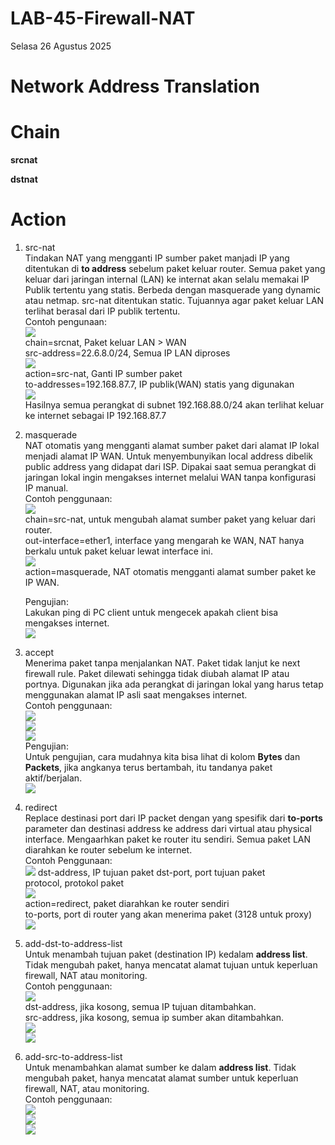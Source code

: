 # LAB-45-Firewall-NAT
Selasa 26 Agustus 2025  
  
# Network Address Translation  
  
  
# Chain  
  **srcnat**  
    
  **dstnat**  
  
# Action
  1. src-nat  
     Tindakan NAT yang mengganti IP sumber paket manjadi IP yang ditentukan di **to address** sebelum paket keluar router. Semua paket yang keluar dari jaringan internal (LAN) ke internat akan selalu memakai IP Publik tertentu yang statis. Berbeda dengan masquerade yang dynamic atau netmap. src-nat ditentukan static. Tujuannya agar paket keluar LAN terlihat berasal dari IP publik tertentu.  
     Contoh pengunaan:  
![](IMAGES/srcaddress.png)  
     chain=srcnat, Paket keluar LAN > WAN  
     src-address=22.6.8.0/24, Semua IP LAN diproses  
![](IMAGES/srcaddresslanjutpartduasoalnyarame.png)  
     action=src-nat, Ganti IP sumber paket  
     to-addresses=192.168.87.7, IP publik(WAN) statis yang digunakan  
![](IMAGES/bisaterkoneksikeinternettanpamasqueradecumanminesnyaipnyaharusjangangantigantisolanyastatisjadinantiharusdiubahlagikaloganti.png)  
     Hasilnya semua perangkat di subnet 192.168.88.0/24 akan terlihat keluar ke internet sebagai IP 192.168.87.7  
       
  2. masquerade  
     NAT otomatis yang mengganti alamat sumber paket dari alamat IP lokal menjadi alamat IP WAN. Untuk menyembunyikan local address dibelik public address yang didapat dari ISP. Dipakai saat semua perangkat di jaringan lokal ingin mengakses internet melalui WAN tanpa konfigurasi IP manual.  
     Contoh penggunaan:  
![](IMAGES/masq1.png)  
     chain=src-nat, untuk mengubah alamat sumber paket yang keluar dari router.  
     out-interface=ether1, interface yang mengarah ke WAN, NAT hanya berkalu untuk paket keluar lewat interface ini.  
![](IMAGES/masq2.png)  
     action=masquerade, NAT otomatis mengganti alamat sumber paket ke IP WAN.  
       
     Pengujian:  
     Lakukan ping di PC client untuk mengecek apakah client bisa mengakses internet.  
![](IMAGES/pingmasq.png)  
  
  3. accept  
     Menerima paket tanpa menjalankan NAT. Paket tidak lanjut ke next firewall rule. Paket dilewati sehingga tidak diubah alamat IP atau portnya. Digunakan jika ada perangkat di jaringan lokal yang harus tetap menggunakan alamat IP asli saat mengakses internet.  
     Contoh penggunaan:  
![](IMAGES/)  
![](IMAGES/)  
![](IMAGES/)  
     Pengujian:  
     Untuk pengujian, cara mudahnya kita bisa lihat di kolom **Bytes** dan **Packets**, jika angkanya terus bertambah, itu tandanya paket aktif/berjalan.  
![](IMAGES/)  
  
  4. redirect  
     Replace destinasi port dari IP packet dengan yang spesifik dari **to-ports** parameter dan destinasi address ke address dari virtual atau physical interface. Mengaarhkan paket ke router itu sendiri. Semua paket LAN diarahkan ke router sebelum ke internet.  
     Contoh Penggunaan:  
![](IMAGES/)
dst-address, IP tujuan paket
dst-port, port tujuan paket  
protocol, protokol paket  
![](IMAGES/)  
action=redirect, paket diarahkan ke router sendiri  
to-ports, port di router yang akan menerima paket (3128 untuk proxy)  
![](IMAGES/)  
  6. add-dst-to-address-list  
     Untuk menambah tujuan paket (destination IP) kedalam **address list**. Tidak mengubah paket, hanya mencatat alamat tujuan untuk keperluan firewall, NAT atau monitoring.  
     Contoh penggunaan:  
![](IMAGES/)  
dst-address, jika kosong, semua IP tujuan ditambahkan.  
src-address, jika kosong, semua ip sumber akan ditambahkan.  
![](IMAGES/)  
![](IMAGES/)  
  8. add-src-to-address-list  
     Untuk menambahkan alamat sumber ke dalam **address list**. Tidak mengubah paket, hanya mencatat alamat sumber untuk keperluan firewall, NAT, atau monitoring.  
     Contoh penggunaan:  
![](IMAGES/)  
![](IMAGES/)  
![](IMAGES/)  
